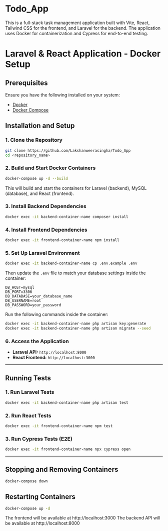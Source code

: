 # Todo_App

This is a full-stack task management application built with Vite, React, Tailwind CSS for the frontend, and Laravel for the backend. The application uses Docker for containerization and Cypress for end-to-end testing.

# Laravel & React Application - Docker Setup

## Prerequisites
Ensure you have the following installed on your system:
- [Docker](https://www.docker.com/get-started)
- [Docker Compose](https://docs.docker.com/compose/install/)

## Installation and Setup

### 1. Clone the Repository
```sh
git clone https://github.com/Lakshanweerasingha/Todo_App
cd <repository_name>
```

### 2. Build and Start Docker Containers
```sh
docker-compose up -d --build
```
This will build and start the containers for Laravel (backend), MySQL (database), and React (frontend).

### 3. Install Backend Dependencies
```sh
docker exec -it backend-container-name composer install
```

### 4. Install Frontend Dependencies
```sh
docker exec -it frontend-container-name npm install
```

### 5. Set Up Laravel Environment
```sh
docker exec -it backend-container-name cp .env.example .env
```
Then update the `.env` file to match your database settings inside the container:
```
DB_HOST=mysql
DB_PORT=3306
DB_DATABASE=your_database_name
DB_USERNAME=root
DB_PASSWORD=your_password
```
Run the following commands inside the container:
```sh
docker exec -it backend-container-name php artisan key:generate
docker exec -it backend-container-name php artisan migrate --seed
```

### 6. Access the Application
- **Laravel API:** `http://localhost:8000`
- **React Frontend:** `http://localhost:3000`

---

## Running Tests

### 1. Run Laravel Tests
```sh
docker exec -it backend-container-name php artisan test
```

### 2. Run React Tests
```sh
docker exec -it frontend-container-name npm test
```

### 3. Run Cypress Tests (E2E)
```sh
docker exec -it frontend-container-name npx cypress open
```

---

## Stopping and Removing Containers
```sh
docker-compose down
```

## Restarting Containers
```sh
docker-compose up -d
```



The frontend will be available at http://localhost:3000
The backend API will be available at http://localhost:8000
